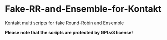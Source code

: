 # Fake-RR-and-Ensemble-for-Kontakt
Kontakt multi scripts for fake Round-Robin and Ensemble

**Please note that the scripts are protected by GPLv3 license!**

